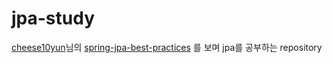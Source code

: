 # jpa-study

[cheese10yun](https://cheese10yun.github.io)님의 [spring-jpa-best-practices](https://github.com/cheese10yun/spring-jpa-best-practices)
를 보며 jpa를 공부하는 repository  
